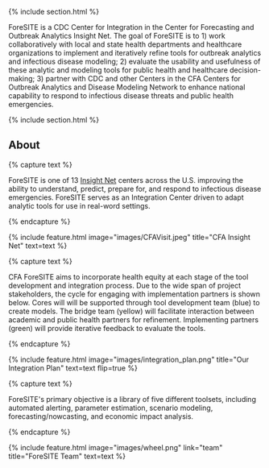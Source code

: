 ---
---

{% include section.html %}

ForeSITE is a CDC Center for Integration in the Center for Forecasting and Outbreak Analytics Insight Net. The goal of ForeSITE is to 1) work collaboratively with local and state health departments and healthcare organizations to implement and iteratively refine tools for outbreak analytics and infectious disease modeling; 2) evaluate the usability and usefulness of these analytic and modeling tools for public health and healthcare decision-making; 3) partner with CDC and other Centers in the CFA Centers for Outbreak Analytics and Disease Modeling Network to enhance national capability to respond to infectious disease threats and public health emergencies.


{% include section.html %}

## About

{% capture text %}

ForeSITE is one of 13 [Insight Net](https://insightnet.us/) centers across the U.S. improving the ability to understand, predict, prepare for, and respond to infectious disease emergencies. ForeSITE serves as an Integration Center driven to adapt analytic tools for use in real-word settings. 

{% endcapture %}

{% include feature.html image="images/CFAVisit.jpeg" title="CFA Insight Net" text=text %}

{% capture text %}

CFA ForeSITE aims to incorporate health equity at each stage of the tool development and integration process. Due to the wide span of project stakeholders, the cycle for engaging with implementation partners is shown below. Cores will will be supported through tool development team (blue) to create models. The bridge team (yellow) will facilitate interaction between academic and public health partners for refinement. Implementing partners (green) will provide iterative feedback to evaluate the tools.

{% endcapture %}

{%
  include feature.html
  image="images/integration_plan.png"
  title="Our Integration Plan"
  text=text
  flip=true
%}

{% capture text %}

ForeSITE's primary objective is a library of five different toolsets, including automated alerting, parameter estimation, scenario modeling, forecasting/nowcasting, and economic impact analysis.

{% endcapture %}

{%
  include feature.html
  image="images/wheel.png"
  link="team"
  title="ForeSITE Team"
  text=text
%}
